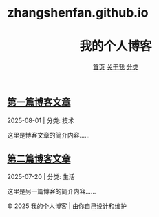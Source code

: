 # zhangshenfan.github.io
<!DOCTYPE html>
<html lang="zh">
<head>
  <meta charset="UTF-8">
  <title>我的个人博客</title>
  <link rel="stylesheet" href="style.css">
</head>
<body>
  <header>
    <h1>我的个人博客</h1>
    <nav>
      <a href="index.html">首页</a>
      <a href="about.html">关于我</a>
      <a href="categories.html">分类</a>
    </nav>
  </header>
  <main>
    <section class="posts">
      <article>
        <h2><a href="post1.html">第一篇博客文章</a></h2>
        <p class="meta">2025-08-01 | 分类: 技术</p>
        <p>这里是博客文章的简介内容……</p>
      </article>
      <article>
        <h2><a href="post2.html">第二篇博客文章</a></h2>
        <p class="meta">2025-07-20 | 分类: 生活</p>
        <p>这里是另一篇博客的简介内容……</p>
      </article>
      <!-- 更多文章可依此类推添加 -->
    </section>
  </main>
  <footer>
    <p>&copy; 2025 我的个人博客 | 由你自己设计和维护</p>
  </footer>
</body>
</html>
